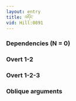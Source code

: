 ```yaml
---
layout: entry
title: འདོང་
vid: Hill:0891
---
```

### Dependencies (N = 0)


### Overt 1-2


### Overt 1-2-3


### Oblique arguments
